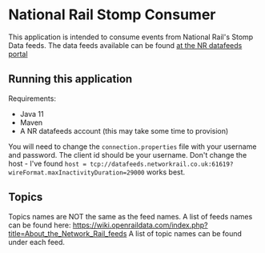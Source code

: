 # National Rail Stomp Consumer

This application is intended to consume events from National Rail's Stomp Data feeds.
The data feeds available can be found [at the NR datafeeds portal](https://datafeeds.networkrail.co.uk/ntrod/login)

## Running this application
Requirements:
- Java 11
- Maven
- A NR datafeeds account (this may take some time to provision)

You will need to change the `connection.properties` file with your username and password. The client id should be your username.
Don't change the host - I've found `host = tcp://datafeeds.networkrail.co.uk:61619?wireFormat.maxInactivityDuration=29000` works best.

## Topics
Topics names are NOT the same as the feed names.
A list of feeds names can be found here: https://wiki.openraildata.com/index.php?title=About_the_Network_Rail_feeds
A list of topic names can be found under each feed.